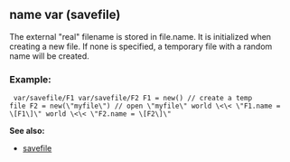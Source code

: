## name var (savefile)


The external \"real\" filename is stored in file.name. It is
initialized when creating a new file. If none is specified, a temporary
file with a random name will be created.
### Example:

```
 var/savefile/F1 var/savefile/F2 F1 = new() // create a temp
file F2 = new(\"myfile\") // open \"myfile\" world \<\< \"F1.name =
\[F1\]\" world \<\< \"F2.name = \[F2\]\" 
```


**See also:**
+   [savefile](/ref/savefile.md) 